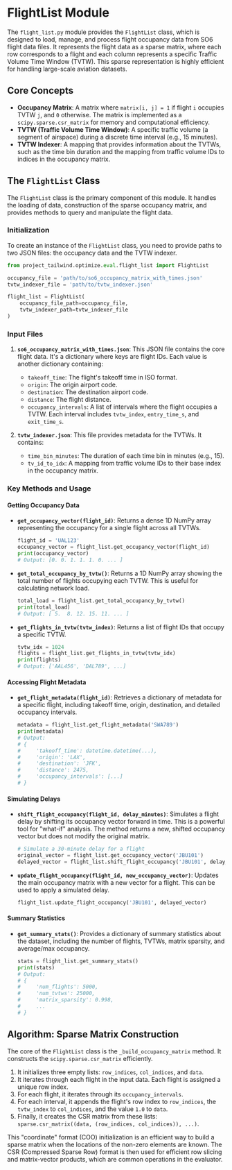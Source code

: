 # FlightList Module

The `flight_list.py` module provides the `FlightList` class, which is designed to load, manage, and process flight occupancy data from SO6 flight data files. It represents the flight data as a sparse matrix, where each row corresponds to a flight and each column represents a specific Traffic Volume Time Window (TVTW). This sparse representation is highly efficient for handling large-scale aviation datasets.

## Core Concepts

-   **Occupancy Matrix**: A matrix where `matrix[i, j] = 1` if flight `i` occupies TVTW `j`, and `0` otherwise. The matrix is implemented as a `scipy.sparse.csr_matrix` for memory and computational efficiency.
-   **TVTW (Traffic Volume Time Window)**: A specific traffic volume (a segment of airspace) during a discrete time interval (e.g., 15 minutes).
-   **TVTW Indexer**: A mapping that provides information about the TVTWs, such as the time bin duration and the mapping from traffic volume IDs to indices in the occupancy matrix.

## The `FlightList` Class

The `FlightList` class is the primary component of this module. It handles the loading of data, construction of the sparse occupancy matrix, and provides methods to query and manipulate the flight data.

### Initialization

To create an instance of the `FlightList` class, you need to provide paths to two JSON files: the occupancy data and the TVTW indexer.

```python
from project_tailwind.optimize.eval.flight_list import FlightList

occupancy_file = 'path/to/so6_occupancy_matrix_with_times.json'
tvtw_indexer_file = 'path/to/tvtw_indexer.json'

flight_list = FlightList(
    occupancy_file_path=occupancy_file,
    tvtw_indexer_path=tvtw_indexer_file
)
```

### Input Files

1.  **`so6_occupancy_matrix_with_times.json`**: This JSON file contains the core flight data. It's a dictionary where keys are flight IDs. Each value is another dictionary containing:
    -   `takeoff_time`: The flight's takeoff time in ISO format.
    -   `origin`: The origin airport code.
    -   `destination`: The destination airport code.
    -   `distance`: The flight distance.
    -   `occupancy_intervals`: A list of intervals where the flight occupies a TVTW. Each interval includes `tvtw_index`, `entry_time_s`, and `exit_time_s`.

2.  **`tvtw_indexer.json`**: This file provides metadata for the TVTWs. It contains:
    -   `time_bin_minutes`: The duration of each time bin in minutes (e.g., 15).
    -   `tv_id_to_idx`: A mapping from traffic volume IDs to their base index in the occupancy matrix.

### Key Methods and Usage

#### Getting Occupancy Data

-   **`get_occupancy_vector(flight_id)`**: Returns a dense 1D NumPy array representing the occupancy for a single flight across all TVTWs.

    ```python
    flight_id = 'UAL123'
    occupancy_vector = flight_list.get_occupancy_vector(flight_id)
    print(occupancy_vector)
    # Output: [0. 0. 1. 1. 1. 0. ... ]
    ```

-   **`get_total_occupancy_by_tvtw()`**: Returns a 1D NumPy array showing the total number of flights occupying each TVTW. This is useful for calculating network load.

    ```python
    total_load = flight_list.get_total_occupancy_by_tvtw()
    print(total_load)
    # Output: [ 5.  8. 12. 15. 11. ... ]
    ```

-   **`get_flights_in_tvtw(tvtw_index)`**: Returns a list of flight IDs that occupy a specific TVTW.

    ```python
    tvtw_idx = 1024
    flights = flight_list.get_flights_in_tvtw(tvtw_idx)
    print(flights)
    # Output: ['AAL456', 'DAL789', ...]
    ```

#### Accessing Flight Metadata

-   **`get_flight_metadata(flight_id)`**: Retrieves a dictionary of metadata for a specific flight, including takeoff time, origin, destination, and detailed occupancy intervals.

    ```python
    metadata = flight_list.get_flight_metadata('SWA789')
    print(metadata)
    # Output:
    # {
    #     'takeoff_time': datetime.datetime(...),
    #     'origin': 'LAX',
    #     'destination': 'JFK',
    #     'distance': 2475,
    #     'occupancy_intervals': [...]
    # }
    ```

#### Simulating Delays

-   **`shift_flight_occupancy(flight_id, delay_minutes)`**: Simulates a flight delay by shifting its occupancy vector forward in time. This is a powerful tool for "what-if" analysis. The method returns a new, shifted occupancy vector but does not modify the original matrix.

    ```python
    # Simulate a 30-minute delay for a flight
    original_vector = flight_list.get_occupancy_vector('JBU101')
    delayed_vector = flight_list.shift_flight_occupancy('JBU101', delay_minutes=30)
    ```

-   **`update_flight_occupancy(flight_id, new_occupancy_vector)`**: Updates the main occupancy matrix with a new vector for a flight. This can be used to apply a simulated delay.

    ```python
    flight_list.update_flight_occupancy('JBU101', delayed_vector)
    ```

#### Summary Statistics

-   **`get_summary_stats()`**: Provides a dictionary of summary statistics about the dataset, including the number of flights, TVTWs, matrix sparsity, and average/max occupancy.

    ```python
    stats = flight_list.get_summary_stats()
    print(stats)
    # Output:
    # {
    #     'num_flights': 5000,
    #     'num_tvtws': 25000,
    #     'matrix_sparsity': 0.998,
    #     ...
    # }
    ```

## Algorithm: Sparse Matrix Construction

The core of the `FlightList` class is the `_build_occupancy_matrix` method. It constructs the `scipy.sparse.csr_matrix` efficiently.

1.  It initializes three empty lists: `row_indices`, `col_indices`, and `data`.
2.  It iterates through each flight in the input data. Each flight is assigned a unique row index.
3.  For each flight, it iterates through its `occupancy_intervals`.
4.  For each interval, it appends the flight's row index to `row_indices`, the `tvtw_index` to `col_indices`, and the value `1.0` to `data`.
5.  Finally, it creates the CSR matrix from these lists: `sparse.csr_matrix((data, (row_indices, col_indices)), ...)`.

This "coordinate" format (COO) initialization is an efficient way to build a sparse matrix when the locations of the non-zero elements are known. The CSR (Compressed Sparse Row) format is then used for efficient row slicing and matrix-vector products, which are common operations in the evaluator.
